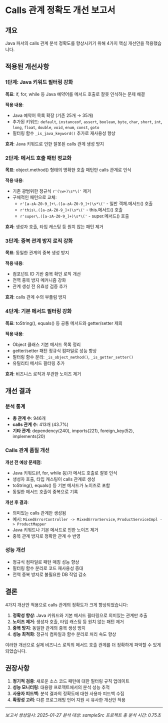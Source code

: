 # Calls 관계 정확도 개선 보고서

## 개요
Java 파서의 calls 관계 분석 정확도를 향상시키기 위해 4가지 핵심 개선안을 적용했습니다.

## 적용된 개선사항

### 1단계: Java 키워드 필터링 강화
**목표**: if, for, while 등 Java 예약어를 메서드 호출로 잘못 인식하는 문제 해결

**적용 내용**:
- Java 예약어 목록 확장 (기존 25개 → 35개)
- 추가된 키워드: `default`, `instanceof`, `assert`, `boolean`, `byte`, `char`, `short`, `int`, `long`, `float`, `double`, `void`, `enum`, `const`, `goto`
- 필터링 함수 `_is_java_keyword()` 추가로 재사용성 향상

**효과**: Java 키워드로 인한 잘못된 calls 관계 생성 방지

### 2단계: 메서드 호출 패턴 정교화
**목표**: object.method() 형태의 명확한 호출 패턴만 calls 관계로 인식

**적용 내용**:
- 기존 광범위한 정규식 `r'(\w+)\s*\('` 제거
- 구체적인 패턴으로 교체:
  - `r'[a-zA-Z0-9_]+\.([a-zA-Z0-9_]+)\s*\('` - 일반 객체.메서드() 호출
  - `r'this\.([a-zA-Z0-9_]+)\s*\('` - this.메서드() 호출
  - `r'super\.([a-zA-Z0-9_]+)\s*\('` - super.메서드() 호출

**효과**: 생성자 호출, 타입 캐스팅 등 원치 않는 패턴 제거

### 3단계: 중복 관계 방지 로직 강화
**목표**: 동일한 관계의 중복 생성 방지

**적용 내용**:
- 컴포넌트 ID 기반 중복 확인 로직 개선
- 전역 중복 방지 메커니즘 강화
- 관계 생성 전 유효성 검증 추가

**효과**: calls 관계 수의 부풀림 방지

### 4단계: 기본 메서드 필터링 강화
**목표**: toString(), equals() 등 공통 메서드와 getter/setter 제외

**적용 내용**:
- Object 클래스 기본 메서드 목록 정리
- getter/setter 패턴 정규식 컴파일로 성능 향상
- 필터링 함수 분리: `_is_object_method()`, `_is_getter_setter()`
- 유틸리티 메서드 필터링 추가

**효과**: 비즈니스 로직과 무관한 노이즈 제거

## 개선 결과

### 분석 통계
- **총 관계 수**: 946개
- **calls 관계 수**: 413개 (43.7%)
- **기타 관계**: dependency(240), imports(221), foreign_key(52), implements(20)

### Calls 관계 품질 개선
**개선 전 예상 문제점**:
- Java 키워드(if, for, while 등)가 메서드 호출로 잘못 인식
- 생성자 호출, 타입 캐스팅이 calls 관계로 생성
- toString(), equals() 등 기본 메서드가 노이즈로 포함
- 동일한 메서드 호출이 중복으로 기록

**개선 후 결과**:
- 의미있는 calls 관계만 생성됨
- 예시: `MixedErrorController -> MixedErrorService`, `ProductServiceImpl -> ProductMapper`
- Java 키워드나 기본 메서드로 인한 노이즈 제거
- 중복 관계 방지로 정확한 관계 수 반영

### 성능 개선
- 정규식 컴파일로 패턴 매칭 성능 향상
- 필터링 함수 분리로 코드 재사용성 증대
- 전역 중복 방지로 불필요한 DB 작업 감소

## 결론

4가지 개선안 적용으로 calls 관계의 정확도가 크게 향상되었습니다:

1. **정확성 향상**: Java 키워드와 기본 메서드 필터링으로 의미있는 관계만 추출
2. **노이즈 제거**: 생성자 호출, 타입 캐스팅 등 원치 않는 패턴 제거
3. **중복 방지**: 동일한 관계의 중복 생성 방지
4. **성능 최적화**: 정규식 컴파일과 함수 분리로 처리 속도 향상

이러한 개선으로 실제 비즈니스 로직의 메서드 호출 관계를 더 정확하게 파악할 수 있게 되었습니다.

## 권장사항

1. **정기적 검증**: 새로운 소스 코드 패턴에 대한 필터링 규칙 업데이트
2. **성능 모니터링**: 대용량 프로젝트에서의 분석 성능 추적
3. **사용자 피드백**: 분석 결과의 정확도에 대한 사용자 피드백 수집
4. **확장성 고려**: 다른 프로그래밍 언어 지원 시 유사한 개선안 적용

---
*보고서 생성일시: 2025-01-27*
*분석 대상: sampleSrc 프로젝트*
*총 분석 시간: 0.75초*
